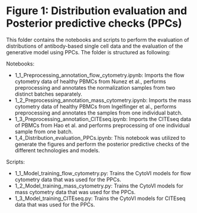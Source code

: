 # Figure 1: Distribution evaluation and Posterior predictive checks (PPCs)
This folder contains the notebooks and scripts to perform the evaluation of distributions of antibody-based single cell data and the evaluation of the generative model using PPCs. The folder is structured as following:

Notebooks:
- 1_1_Preprocessing_annotation_flow_cytometry.ipynb: Imports the flow cytometry data of healthy PBMCs from Nunez et al., performs preprocessing and annotates the normalization samples from two distinct batches separately.
- 1_2_Preprocessing_annotation_mass_cytometry.ipynb: Imports the mass cytometry data of healthy PBMCs from Ingelfinger et al., performs preprocessing and annotates the samples from one individual batch.
- 1_3_Preprocessing_annotation_CITEseq.ipynb: Imports the CITEseq data of PBMCs from Hao et al. and performs preprocessing of one individual sample from one batch.
- 1_4_Distribution_evaluation_PPCs.ipynb: This notebook was utilized to generate the figures and perform the posterior predictive checks of the different technologies and models.

Scripts:
- 1_1_Model_training_flow_cytometry.py: Trains the CytoVI models for flow cytometry data that was used for the PPCs.
- 1_2_Model_training_mass_cytometry.py: Trains the CytoVI models for mass cytometry data that was used for the PPCs.
- 1_3_Model_training_CITEseq.py: Trains the CytoVI models for CITEseq data that was used for the PPCs.
